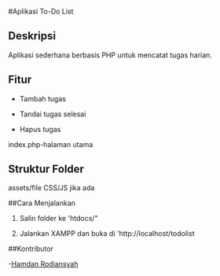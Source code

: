 #Aplikasi To-Do List

## Deskripsi

Aplikasi sederhana berbasis PHP untuk mencatat tugas harian.

## Fitur

- Tambah tugas

- Tandai tugas selesai

- Hapus tugas

index.php-halaman utama

## Struktur Folder

assets/file CSS/JS jika ada

##Cara Menjalankan

1. Salin folder ke 'htdocs/"

2. Jalankan XAMPP dan buka di 'http://localhost/todolist

##Kontributor

-[Hamdan Rodiansyah](https://github.com/Hamdanrodiansyah/UJKjwp_Hamdan)
